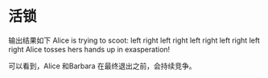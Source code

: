 # 活锁
输出结果如下
Alice is trying to scoot: left right left right left right left right left right
Alice tosses hers hands up in exasperation!

可以看到，Alice 和Barbara 在最终退出之前，会持续竞争。